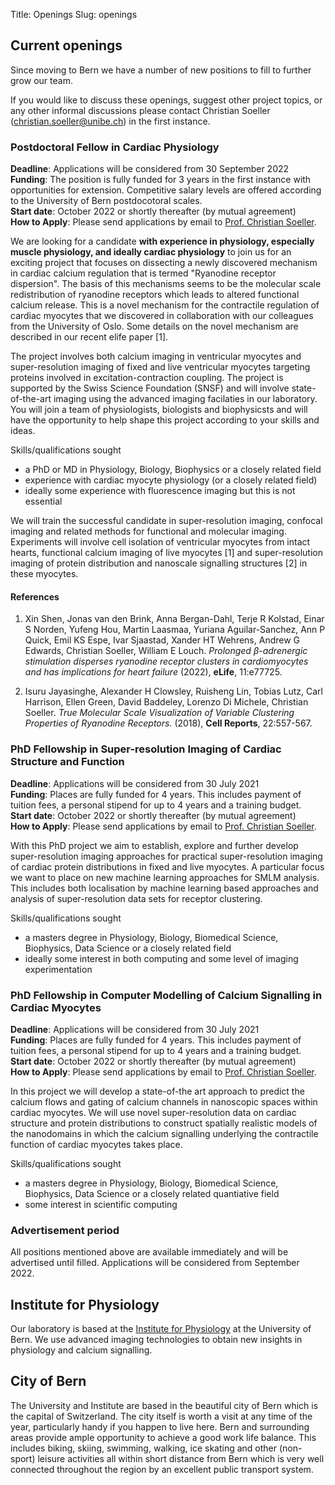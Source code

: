 Title: Openings
Slug: openings

## Current openings

Since moving to Bern we have a number of new positions to fill to further grow our team.

If you would like to discuss these openings, suggest other project topics, or any other informal discussions please contact Christian Soeller ([christian.soeller@unibe.ch](mailto:christian.soeller@unibe.ch)) in the first instance.


### Postdoctoral Fellow in Cardiac Physiology

**Deadline**: Applications will be considered from 30 September 2022<br>
**Funding**: The position is fully funded for 3 years in the first instance with opportunities for extension. Competitive salary levels are offered according to the University of Bern postdocotoral scales.<br>
**Start date**: October 2022 or shortly thereafter (by mutual agreement)<br>
**How to Apply**: Please send applications by email to [Prof. Christian Soeller](mailto:christian.soeller@unibe.ch).

We are looking for a candidate **with experience in physiology, especially muscle physiology, and ideally cardiac physiology** to join us for an exciting project that focuses on dissecting a newly discovered mechanism in cardiac calcium regulation that is termed "Ryanodine receptor dispersion". The basis of this mechanisms seems to be the molecular scale redistribution of ryanodine receptors which leads to altered functional calcium release. This is a novel mechanism for the contractile regulation of cardiac myocytes that we discovered in collaboration with our colleagues from the University of Oslo. Some details on the novel mechanism are described in our recent elife paper [1]. 

The project involves both calcium imaging in ventricular myocytes and super-resolution imaging of fixed and live ventricular myocytes targeting proteins involved in excitation-contraction coupling. The project is supported by the Swiss Science Foundation (SNSF) and will involve state-of-the-art imaging using the advanced imaging facilaties in our laboratory. You will join a team of physiologists, biologists and biophysicsts and will have the opportunity to help shape this project according to your skills and ideas.

Skills/qualifications sought

  - a PhD or MD in Physiology, Biology, Biophysics or a closely related field
  - experience with cardiac myocyte physiology (or a closely related field)
  - ideally some experience with fluorescence imaging but this is not essential
  
We will train the successful candidate in super-resolution imaging, confocal imaging and related methods for functional and molecular imaging. Experiments will involve cell isolation of ventricular myocytes from intact hearts, functional calcium imaging of live myocytes [1] and super-resolution imaging of protein distribution and nanoscale signalling structures [2] in these myocytes.

#### References

1. Xin Shen, Jonas van den Brink, Anna Bergan-Dahl, Terje R Kolstad, Einar S Norden, Yufeng Hou, Martin Laasmaa, Yuriana Aguilar-Sanchez, Ann P Quick, Emil KS Espe, Ivar Sjaastad, Xander HT Wehrens, Andrew G Edwards, Christian Soeller, William E Louch. *Prolonged β-adrenergic stimulation disperses ryanodine receptor clusters in cardiomyocytes and has implications for heart failure* (2022), __eLife__, 11:e77725. <a HREF=https://elifesciences.org/articles/77725><i class="fa fa-external-link-square fa-lg"></i></a> <a HREF=http://dx.doi.org/10.7554/eLife.77725><i class="ai ai-doi ai-lg"></i></a>

1. Isuru Jayasinghe, Alexander H Clowsley, Ruisheng Lin, Tobias Lutz, Carl Harrison, Ellen Green, David Baddeley, Lorenzo Di Michele, Christian Soeller. *True Molecular Scale Visualization of Variable Clustering Properties of Ryanodine Receptors.* (2018), __Cell Reports__, 22:557-567. <a HREF=http://linkinghub.elsevier.com/retrieve/pii/S2211124717318697><i class="fa fa-external-link-square fa-lg"></i></a> <a HREF=http://dx.doi.org/10.1016/j.celrep.2017.12.045><i class="ai ai-doi ai-lg"></i></a>

### PhD Fellowship in Super-resolution Imaging of Cardiac Structure and Function

**Deadline**: Applications will be considered from 30 July 2021 <br>
**Funding**: Places are fully funded for 4 years.  This includes payment of tuition fees, a personal stipend for up to 4 years and a training budget.<br>
**Start date**: October 2022 or shortly thereafter (by mutual agreement)<br>
**How to Apply**: Please send applications by email to [Prof. Christian Soeller](mailto:christian.soeller@unibe.ch).

With this PhD project we aim to establish, explore and further develop super-resolution imaging approaches for practical super-resolution imaging of cardiac protein distributions in fixed and live myocytes. A particular focus we want to place on new machine learning approaches for SMLM analysis. This includes both localisation by machine learning based approaches and analysis of super-resolution data sets for receptor clustering.

Skills/qualifications sought

  - a masters degree in Physiology, Biology, Biomedical Science, Biophysics, Data Science or a closely related field
  - ideally some interest in both computing and some level of imaging experimentation

### PhD Fellowship in Computer Modelling of Calcium Signalling in Cardiac Myocytes

**Deadline**: Applications will be considered from 30 July 2021 <br>
**Funding**: Places are fully funded for 4 years.  This includes payment of tuition fees, a personal stipend for up to 4 years and a training budget.<br>
**Start date**: October 2022 or shortly thereafter (by mutual agreement)<br>
**How to Apply**: Please send applications by email to [Prof. Christian Soeller](mailto:christian.soeller@unibe.ch).

In this project we will develop a state-of-the art approach to predict the calcium flows and gating of calcium channels in nanoscopic spaces within cardiac myocytes. We will use novel super-resolution data on cardiac structure and protein distributions to construct spatially realistic models of the nanodomains in which the calcium signalling underlying the contractile function of cardiac myocytes takes place.

Skills/qualifications sought

  - a masters degree in Physiology, Biology, Biomedical Science, Biophysics, Data Science or a closely related quantiative field
  - some interest in scientific computing

### Advertisement period

All positions mentioned above are available immediately and will be advertised until filled. Applications will be considered from September 2022.

## Institute for Physiology

Our laboratory is based at the
[Institute for Physiology](https://physiologie.unibe.ch/) at
the University of Bern. We use advanced imaging technologies to obtain new insights in physiology and calcium signalling.

## City of Bern

The University and Institute are based in the beautiful city of Bern which is the capital of Switzerland. The city itself is worth a visit at any time of the year, particularly handy if you happen to live here. Bern and surrounding areas provide ample opportunity to achieve a good work life balance. This includes biking, skiing, swimming, walking, ice skating and other (non-sport) leisure activities all within short distance from Bern which is very well connected throughout the region by an excellent public transport system.

